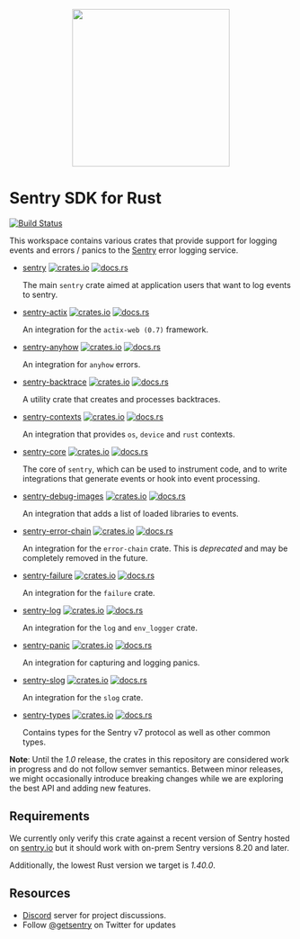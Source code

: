 <p align="center">
  <a href="https://sentry.io" target="_blank" align="center">
    <img src="https://sentry-brand.storage.googleapis.com/sentry-logo-black.png" width="280">
  </a>
  <br />
</p>

# Sentry SDK for Rust

[![Build Status](https://travis-ci.com/getsentry/sentry-rust.svg?branch=master)](https://travis-ci.com/getsentry/sentry-rust)

This workspace contains various crates that provide support for logging events and errors / panics to the
[Sentry](https://sentry.io/) error logging service.

- [sentry](./sentry) [![crates.io](https://img.shields.io/crates/v/sentry.svg)](https://crates.io/crates/sentry)
  [![docs.rs](https://docs.rs/sentry/badge.svg)](https://docs.rs/sentry)

  The main `sentry` crate aimed at application users that want to log events to sentry.

- [sentry-actix](./sentry-actix)
  [![crates.io](https://img.shields.io/crates/v/sentry-actix.svg)](https://crates.io/crates/sentry-actix)
  [![docs.rs](https://docs.rs/sentry-actix/badge.svg)](https://docs.rs/sentry-actix)

  An integration for the `actix-web (0.7)` framework.

- [sentry-anyhow](./sentry-anyhow)
  [![crates.io](https://img.shields.io/crates/v/sentry-anyhow.svg)](https://crates.io/crates/sentry-anyhow)
  [![docs.rs](https://docs.rs/sentry-anyhow/badge.svg)](https://docs.rs/sentry-anyhow)

  An integration for `anyhow` errors.

- [sentry-backtrace](./sentry-backtrace)
  [![crates.io](https://img.shields.io/crates/v/sentry-backtrace.svg)](https://crates.io/crates/sentry-backtrace)
  [![docs.rs](https://docs.rs/sentry-backtrace/badge.svg)](https://docs.rs/sentry-backtrace)

  A utility crate that creates and processes backtraces.

- [sentry-contexts](./sentry-contexts)
  [![crates.io](https://img.shields.io/crates/v/sentry-contexts.svg)](https://crates.io/crates/sentry-contexts)
  [![docs.rs](https://docs.rs/sentry-contexts/badge.svg)](https://docs.rs/sentry-contexts)

  An integration that provides `os`, `device` and `rust` contexts.

- [sentry-core](./sentry-core)
  [![crates.io](https://img.shields.io/crates/v/sentry-core.svg)](https://crates.io/crates/sentry-core)
  [![docs.rs](https://docs.rs/sentry-core/badge.svg)](https://docs.rs/sentry-core)

  The core of `sentry`, which can be used to instrument code, and to write integrations that generate events or hook
  into event processing.

- [sentry-debug-images](./sentry-debug-images)
  [![crates.io](https://img.shields.io/crates/v/sentry-debug-images.svg)](https://crates.io/crates/sentry-debug-images)
  [![docs.rs](https://docs.rs/sentry-debug-images/badge.svg)](https://docs.rs/sentry-debug-images)

  An integration that adds a list of loaded libraries to events.

- [sentry-error-chain](./sentry-error-chain)
  [![crates.io](https://img.shields.io/crates/v/sentry-error-chain.svg)](https://crates.io/crates/sentry-error-chain)
  [![docs.rs](https://docs.rs/sentry-error-chain/badge.svg)](https://docs.rs/sentry-error-chain)

  An integration for the `error-chain` crate. This is _deprecated_ and may be completely removed in the future.

- [sentry-failure](./sentry-failure)
  [![crates.io](https://img.shields.io/crates/v/sentry-failure.svg)](https://crates.io/crates/sentry-failure)
  [![docs.rs](https://docs.rs/sentry-failure/badge.svg)](https://docs.rs/sentry-failure)

  An integration for the `failure` crate.

- [sentry-log](./sentry-log)
  [![crates.io](https://img.shields.io/crates/v/sentry-log.svg)](https://crates.io/crates/sentry-log)
  [![docs.rs](https://docs.rs/sentry-log/badge.svg)](https://docs.rs/sentry-log)

  An integration for the `log` and `env_logger` crate.

- [sentry-panic](./sentry-panic)
  [![crates.io](https://img.shields.io/crates/v/sentry-panic.svg)](https://crates.io/crates/sentry-panic)
  [![docs.rs](https://docs.rs/sentry-panic/badge.svg)](https://docs.rs/sentry-panic)

  An integration for capturing and logging panics.

- [sentry-slog](./sentry-slog)
  [![crates.io](https://img.shields.io/crates/v/sentry-slog.svg)](https://crates.io/crates/sentry-slog)
  [![docs.rs](https://docs.rs/sentry-slog/badge.svg)](https://docs.rs/sentry-slog)

  An integration for the `slog` crate.

- [sentry-types](./sentry-types)
  [![crates.io](https://img.shields.io/crates/v/sentry-types.svg)](https://crates.io/crates/sentry-types)
  [![docs.rs](https://docs.rs/sentry-types/badge.svg)](https://docs.rs/sentry-types)

  Contains types for the Sentry v7 protocol as well as other common types.

**Note**: Until the _1.0_ release, the crates in this repository are considered work in progress and do not follow
semver semantics. Between minor releases, we might occasionally introduce breaking changes while we are exploring the
best API and adding new features.

## Requirements

We currently only verify this crate against a recent version of Sentry hosted on [sentry.io](https://sentry.io/) but it
should work with on-prem Sentry versions 8.20 and later.

Additionally, the lowest Rust version we target is _1.40.0_.

## Resources

- [Discord](https://discord.gg/ez5KZN7) server for project discussions.
- Follow [@getsentry](https://twitter.com/getsentry) on Twitter for updates
